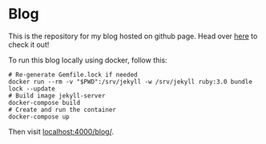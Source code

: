# Blog

This is the repository for my blog hosted on github page. Head over [here](https://gwfrank.github.io/blog) to check it out!

To run this blog locally using docker, follow this:

```shell
# Re-generate Gemfile.lock if needed
docker run --rm -v "$PWD":/srv/jekyll -w /srv/jekyll ruby:3.0 bundle lock --update
# Build image jekyll-server
docker-compose build
# Create and run the container
docker-compose up
```

Then visit [localhost:4000/blog/](http://localhost:4000/blog/).
